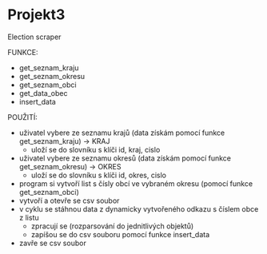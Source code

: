 # Projekt3
Election scraper

FUNKCE:
- get_seznam_kraju
- get_seznam_okresu
- get_seznam_obci
- get_data_obec
- insert_data

POUŽITÍ:
- uživatel vybere ze seznamu krajů (data získám pomocí funkce get_seznam_kraju) -> KRAJ
  - uloží se do slovníku s klíči id, kraj, cislo
- uživatel vybere ze seznamu okresů (data získám pomocí funkce get_seznam_okresu) -> OKRES
  - uloží se do slovníku s klíči id, okres, cislo
- program si vytvoří list s čísly obcí ve vybraném okresu (pomocí funkce get_seznam_obci)
- vytvoří a otevře se csv soubor
- v cyklu se stáhnou data z dynamicky vytvořeného odkazu s číslem obce z listu
  - zpracují se (rozparsování do jednitlivých objektů)
  - zapíšou se do csv souboru pomocí funkce insert_data
- zavře se csv soubor
